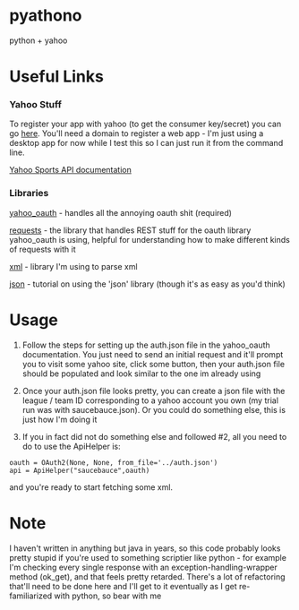 # pyathono
python + yahoo

# Useful Links

### Yahoo Stuff

To register your app with yahoo (to get the consumer key/secret) you can go [here](https://developer.yahoo.com/apps/create/). You'll need a domain to register a web app - I'm just using a desktop app for now while I test this so I can just run it from the command line.

[Yahoo Sports API documentation](https://developer.yahoo.com/fantasysports/guide/GettingStarted.html)

### Libraries

[yahoo_oauth](https://pypi.org/project/yahoo_oauth/) - handles all the annoying oauth shit (required)

[requests](http://docs.python-requests.org/en/master/user/advanced/) - the library that handles REST stuff for the oauth library yahoo_oauth is using, helpful for understanding how to make different kinds of requests with it

[xml](https://docs.python.org/2/library/xml.etree.elementtree.html) - library I'm using to parse xml

[json](https://dzone.com/articles/python-reading-json-file) - tutorial on using the 'json' library (though it's as easy as you'd think)

# Usage

1) Follow the steps for setting up the auth.json file in the yahoo_oauth documentation. You just need to send an initial request and it'll prompt you to visit some yahoo site, click some button, then your auth.json file should be populated and look similar to the one im already using

2) Once your auth.json file looks pretty, you can create a json file with the league / team ID corresponding to a yahoo account you own (my trial run was with saucebauce.json). Or you could do something else, this is just how I'm doing it

3) If you in fact did not do something else and followed #2, all you need to do to use the ApiHelper is:

```
oauth = OAuth2(None, None, from_file='../auth.json')
api = ApiHelper("saucebauce",oauth)
```

and you're ready to start fetching some xml.

# Note
I haven't written in anything but java in years, so this code probably looks pretty stupid if you're used to something scriptier like python - for example I'm checking every single response with an exception-handling-wrapper method (ok_get), and that feels pretty retarded. There's a lot of refactoring that'll need to be done here and I'll get to it eventually as I get re-familiarized with python, so bear with me
